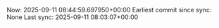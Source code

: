 Now: 2025-09-11 08:44:59.697950+00:00 Earliest commit since sync: None Last sync: 2025-09-11 08:03:07+00:00
